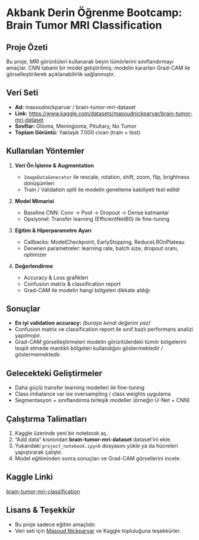 # Akbank Derin Öğrenme Bootcamp: Brain Tumor MRI Classification

## Proje Özeti  
Bu proje, MRI görüntüleri kullanarak beyin tümörlerini sınıflandırmayı amaçlar. CNN tabanlı bir model geliştirilmiş; modelin kararları Grad-CAM ile görselleştirilerek açıklanabilirlik sağlanmıştır.

## Veri Seti  
- **Ad:** masoudnickparvar / brain-tumor-mri-dataset  
- **Link:** https://www.kaggle.com/datasets/masoudnickparvar/brain-tumor-mri-dataset  
- **Sınıflar:** Glioma, Meningioma, Pituitary, No Tumor  
- **Toplam Görüntü:** Yaklaşık 7.000 civarı (train + test)  

## Kullanılan Yöntemler  
1. **Veri Ön İşleme & Augmentation**  
   - `ImageDataGenerator` ile rescale, rotation, shift, zoom, flip, brightness dönüşümleri  
   - Train / Validation split ile modelin genelleme kabiliyeti test edildi  

2. **Model Mimarisi**  
   - Baseline CNN: Conv → Pool → Dropout → Dense katmanlar  
   - Opsiyonel: Transfer learning (EfficientNetB0) ile fine-tuning  

3. **Eğitim & Hiperparametre Ayarı**  
   - Callbacks: ModelCheckpoint, EarlyStopping, ReduceLROnPlateau  
   - Denenen parametreler: learning rate, batch size, dropout oranı, optimizer  

4. **Değerlendirme**  
   - Accuracy & Loss grafikleri  
   - Confusion matrix & classification report  
   - Grad-CAM ile modelin hangi bölgeleri dikkate aldığı  

## Sonuçlar  
- **En iyi validation accuracy:** *(buraya kendi değerini yaz)*  
- Confusion matrix ve classification report ile sınıf bazlı performans analizi yapılmıştır.  
- Grad-CAM görselleştirmeleri modelin görüntülerdeki tümör bölgelerini tespit etmede mantıklı bölgeleri kullandığını göstermektedir / göstermemektedir.  

## Gelecekteki Geliştirmeler  
- Daha güçlü transfer learning modelleri ile fine-tuning  
- Class imbalance var ise oversampling / class weights uygulama  
- Segmentasyon + sınıflandırma birleşik modeller (örneğin U-Net + CNN)  

## Çalıştırma Talimatları  
1. Kaggle üzerinde yeni bir notebook aç.  
2. “Add data” kısmından **brain-tumor-mri-dataset** dataset’ini ekle.  
3. Yukarıdaki `project_notebook.ipynb` dosyasını yükle ya da hücreleri yapıştırarak çalıştır.  
4. Model eğitiminden sonra sonuçları ve Grad-CAM görsellerini incele.

## Kaggle Linki
[brain-tumor-mri-classification](https://www.kaggle.com/code/bugrayildirim/brain-tumor-mri-classification)

## Lisans & Teşekkür  
- Bu proje sadece eğitim amaçlıdır.  
- Veri seti için [Masoud Nickparvar](https://www.kaggle.com/masoudnickparvar) ve Kaggle topluluğuna teşekkürler.  
